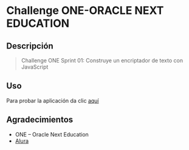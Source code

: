 # Challenge ONE-ORACLE NEXT EDUCATION

## Descripción

> Challenge ONE Sprint 01: Construye un encriptador de texto con JavaScript

## Uso

Para probar la aplicación da clic [aquí](https://joshvargasm3.github.io/website/)


## Agradecimientos

- ONE – Oracle Next Education
- [Alura](https://www.aluracursos.com/)
